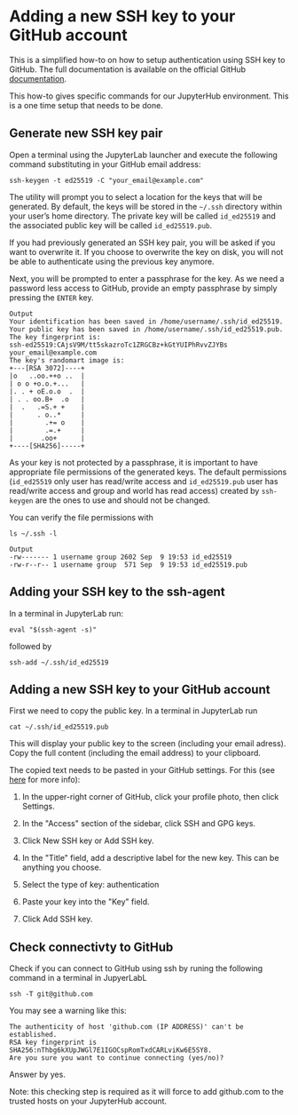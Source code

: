 # Adding a new SSH key to your GitHub account

This is a simplified how-to on how to setup authentication using SSH key to GitHub. 
The full documentation is available on the official GitHub [documentation](https://docs.github.com/en/authentication/connecting-to-github-with-ssh).

This how-to gives specific commands for our JupyterHub environment. This is a one time setup that needs to be done.

## Generate new SSH key pair
Open a terminal using the JupyterLab launcher and execute the following command substituting in your GitHub email address:
```
ssh-keygen -t ed25519 -C "your_email@example.com"
```
The utility will prompt you to select a location for the keys that will be generated. 
By default, the keys will be stored in the ```~/.ssh``` directory within your user’s home directory.
The private key will be called ```id_ed25519``` and the associated public key will be called ```id_ed25519.pub```.

If you had previously generated an SSH key pair, you will be asked if you want to overwrite it.
If you choose to overwrite the key on disk, you will not be able to authenticate using the previous key anymore.

Next, you will be prompted to enter a passphrase for the key. As we need a password less access to GitHub, provide an empty passphrase by simply pressing the ```ENTER``` key.
```
Output
Your identification has been saved in /home/username/.ssh/id_ed25519.
Your public key has been saved in /home/username/.ssh/id_ed25519.pub.
The key fingerprint is:
ssh-ed25519:CAjsV9M/tt5skazroTc1ZRGCBz+kGtYUIPhRvvZJYBs your_email@example.com
The key's randomart image is:
+---[RSA 3072]----+
|o   ..oo.++o ..  |
| o o +o.o.+...   |
|. . + oE.o.o  .  |
| . . oo.B+  .o   |
|  .   .=S.+ +    |
|      . o..*     |
|        .+= o    |
|        .=.+     |
|       .oo+      |
+----[SHA256]-----+
```

As your key is not protected by a passphrase, it is important to have appropriate file permissions of the generated keys.
The default permissions (```id_ed25519``` only user has read/write access 
and ```id_ed25519.pub``` user has read/write access and group and world has read access) 
created by ```ssh-keygen``` are the ones to use and should not be changed.

You can verify the file permissions with
```
ls ~/.ssh -l
```
```
Output
-rw------- 1 username group 2602 Sep  9 19:53 id_ed25519 
-rw-r--r-- 1 username group  571 Sep  9 19:53 id_ed25519.pub
```

## Adding your SSH key to the ssh-agent
In a terminal in JupyterLab run:
```
eval "$(ssh-agent -s)"
```
followed by
```
ssh-add ~/.ssh/id_ed25519
```

## Adding a new SSH key to your GitHub account
First we need to copy the public key. In a terminal in JupyterLab run
```
cat ~/.ssh/id_ed25519.pub
```
This will display your public key to the screen (including your email adress). Copy the full content (including the email address) to your clipboard.

The copied text needs to be pasted in your GitHub settings. For this (see [here](https://docs.github.com/en/authentication/connecting-to-github-with-ssh/adding-a-new-ssh-key-to-your-github-account) for more info):

1. In the upper-right corner of GitHub, click your profile photo, then click Settings.

2. In the "Access" section of the sidebar, click SSH and GPG keys.

3. Click New SSH key or Add SSH key.

4. In the "Title" field, add a descriptive label for the new key. This can be anything you choose.

5. Select the type of key: authentication

6. Paste your key into the "Key" field.

7. Click Add SSH key. 

## Check connectivty to GitHub
Check if you can connect to GitHub using ssh by runing the following command in a terminal in JupyerLabL
```
ssh -T git@github.com
```
You may see a warning like this:
```
The authenticity of host 'github.com (IP ADDRESS)' can't be established.
RSA key fingerprint is SHA256:nThbg6kXUpJWGl7E1IGOCspRomTxdCARLviKw6E5SY8.
Are you sure you want to continue connecting (yes/no)?
```
Answer by yes.

Note: this checking step is required as it will force to add github.com to the trusted hosts on your JupyterHub account.

